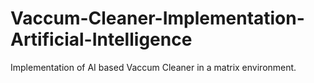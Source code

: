 # Vaccum-Cleaner-Implementation-Artificial-Intelligence
Implementation of AI based Vaccum Cleaner in a matrix environment.

